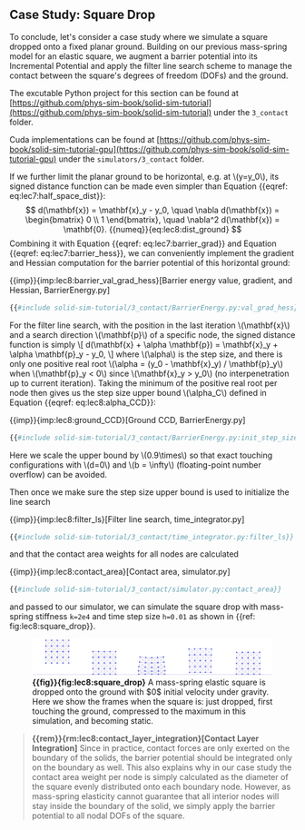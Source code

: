 ## Case Study: Square Drop

To conclude, let's consider a case study where we simulate a square dropped onto a fixed planar ground. Building on our previous mass-spring model for an elastic square, we augment a barrier potential into its Incremental Potential and apply the filter line search scheme to manage the contact between the square's degrees of freedom (DOFs) and the ground.

The excutable Python project for this section can be found at [https://github.com/phys-sim-book/solid-sim-tutorial](https://github.com/phys-sim-book/solid-sim-tutorial) under the `3_contact` folder.

Cuda implementations can be found at [https://github.com/phys-sim-book/solid-sim-tutorial-gpu](https://github.com/phys-sim-book/solid-sim-tutorial-gpu) under the `simulators/3_contact` folder.

If we further limit the planar ground to be horizontal, e.g. at \\(y=y_0\\), its signed distance function can be made even simpler than Equation {{eqref: eq:lec7:half_space_dist}}:
$$
    d(\mathbf{x}) = \mathbf{x}_y - y_0, \quad 
    \nabla d(\mathbf{x}) = 
        \begin{bmatrix}
            0 \\
            1
        \end{bmatrix}, \quad
    \nabla^2 d(\mathbf{x}) = \mathbf{0}.
    {{numeq}}{eq:lec8:dist_ground}
$$
Combining it with Equation {{eqref: eq:lec7:barrier_grad}} and Equation {{eqref: eq:lec7:barrier_hess}}, we can conveniently implement the gradient and Hessian computation for the barrier potential of this horizontal ground:

{{imp}}{imp:lec8:barrier_val_grad_hess}[Barrier energy value, gradient, and Hessian, BarrierEnergy.py]
```python
{{#include solid-sim-tutorial/3_contact/BarrierEnergy.py:val_grad_hess}}
```

For the filter line search, with the position in the last iteration \\(\mathbf{x}\\) and a search direction \\(\mathbf{p}\\) of a specific node, the signed distance function is simply
\\[
    d(\mathbf{x} + \alpha \mathbf{p}) = \mathbf{x}_y + \alpha \mathbf{p}_y - y_0,
\\]
where \\(\alpha\\) is the step size, and there is only one positive real root \\(\alpha = (y_0 - \mathbf{x}_y) / \mathbf{p}_y\\) when \\(\mathbf{p}_y < 0\\) since \\(\mathbf{x}_y > y_0\\) (no interpenetration up to current iteration). Taking the minimum of the positive real root per node then gives us the step size upper bound \\(\alpha_C\\) defined in Equation {{eqref: eq:lec8:alpha_CCD}}:

{{imp}}{imp:lec8:ground_CCD}[Ground CCD, BarrierEnergy.py]
```python
{{#include solid-sim-tutorial/3_contact/BarrierEnergy.py:init_step_size}}
```
Here we scale the upper bound by \\(0.9\times\\) so that exact touching configurations with \\(d=0\\) and \\(b = \infty\\) (floating-point number overflow) can be avoided.

Then once we make sure the step size upper bound is used to initialize the line search

{{imp}}{imp:lec8:filter_ls}[Filter line search, time_integrator.py]
```python
{{#include solid-sim-tutorial/3_contact/time_integrator.py:filter_ls}}
```
and that the contact area weights for all nodes are calculated

{{imp}}{imp:lec8:contact_area}[Contact area, simulator.py]
```python
{{#include solid-sim-tutorial/3_contact/simulator.py:contact_area}}
```
and passed to our simulator, we can simulate the square drop with mass-spring stiffness `k=2e4` and time step size `h=0.01` as shown in {{ref: fig:lec8:square_drop}}.

<figure>
    <center>
    <img src="img/lec8/square_drop.jpg">
    </center>
    <figcaption><b>{{fig}}{fig:lec8:square_drop}</b> A mass-spring elastic square is dropped onto the ground with $0$ initial velocity under gravity. Here we show the frames when the square is: just dropped, first touching the ground, compressed to the maximum in this simulation, and becoming static. </figcaption>
</figure>

> **{{rem}}{rm:lec8:contact_layer_integration}[Contact Layer Integration]**
> Since in practice, contact forces are only exerted on the boundary of the solids, the barrier potential should be integrated only on the boundary as well. 
> This also explains why in our case study the contact area weight per node is simply calculated as the diameter of the square evenly distributed onto each boundary node.
> However, as mass-spring elasticity cannot guarantee that all interior nodes will stay inside the boundary of the solid, we simply apply the barrier potential to all nodal DOFs of the square.
